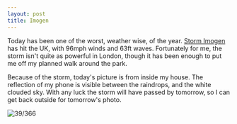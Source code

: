 ```yaml
---
layout: post
title: Imogen
---
```

Today has been one of the worst, weather wise, of the year. [Storm Imogen](http://www.bbc.co.uk/news/uk-35516741) has hit the UK, with 96mph winds and 63ft waves. Fortunately for me, the storm isn't quite as powerful in London, though it has been enough to put me off my planned walk around the park. 

Because of the storm, today's picture is from inside my house. The reflection of my phone is visible between the raindrops, and the white clouded sky. With any luck the storm will have passed by tomorrow, so I can get back outside for tomorrow's photo.
<!--break-->
![39/366](http://media.humanboring.net/photos/2016-02-07.jpeg)